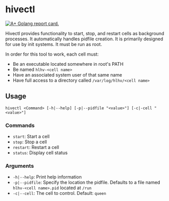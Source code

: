 # hivectl

[![A+ Golang report card.](https://img.shields.io/badge/go%20report-A+-brightgreen.svg?style=flat)](https://goreportcard.com/report/github.com/hlhv/hivectl)

Hivectl provides functionality to start, stop, and restart cells as background
processes. It automatically handles pidfile creation. It is primarily designed
for use by init systems. It must be run as root.

In order for this tool to work, each cell must:

- Be an executable located somewhere in root's PATH
- Be named `hlhv-<cell name>`
- Have an associated system user of that same name
- Have full access to a directory called `/var/log/hlhv/<cell name>`

## Usage

`hivectl <Command> [-h|--help] [-p|--pidfile "<value>"] [-c|-cell "<value>"]`

### Commands

- `start`: Start a cell
- `stop`: Stop a cell
- `restart`: Restart a cell
- `status`: Display cell status

### Arguments

- `-h|--help`: Print help information
- `-p|--pidfile`: Specify the location the pidfile. Defaults to a file named
   `hlhv-<cell name>.pid` located at `/run`
- `-c|--cell`: The cell to control. Default: `queen`
